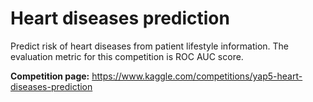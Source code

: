 # Heart diseases prediction

Predict risk of heart diseases from patient lifestyle information.
The evaluation metric for this competition is ROC AUC score.

**Competition page:** https://www.kaggle.com/competitions/yap5-heart-diseases-prediction
